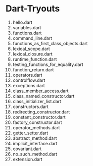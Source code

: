 # Dart-Tryouts

1. hello.dart
2. variables.dart
3. functions.dart
4. command_line.dart
5. functions_as_first_class_objects.dart
6. lexical_scope.dart
7. lexical_closure.dart
8. runtime_function.dart
9. testing_functions_for_equality.dart
10. function_return.dart
11. operators.dart
12. controlflow.dart
13. exceptions.dart
14. class_member_access.dart
15. class_named_constructor.dart
16. class_initializer_list.dart
17. constructors.dart
18. redirecting_constructor.dart
19. constant_constructor.dart
20. factory_constructor.dart
21. operator_methods.dart
22. getter_setter.dart
23. abstract_method.dart
24. implicit_interface.dart
25. covariant.dart
26. no_such_method.dart
27. extension.dart
